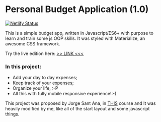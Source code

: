 # Personal Budget Application (1.0)

[![Netlify Status](https://api.netlify.com/api/v1/badges/59c9fc6f-34bc-4cda-aa58-d56dfb4d77da/deploy-status)](https://app.netlify.com/sites/personal-budget-app/deploys)

This is a simple budget app, written in Javascript/ES6+ with purpose to learn and train some js OOP skills. It was styled with Materialize, an awesome CSS framework.

Try the live edition here: [>> LINK <<<](https://personal-budget-app.netlify.com/)

### In this project:

- Add your day to day expenses;
- Keep track of your expenses;
- Organize your life,  :-P
- All this with fully mobile responsive experience!:-)

This project was proposed by Jorge Sant Ana, in [THIS](https://www.udemy.com/web-completo/) course and It was heavily modified by me, like all of the start layout and some javascript things. 
